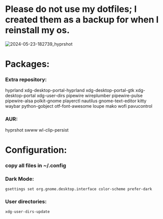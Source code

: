 # Please do not use my dotfiles; I created them as a backup for when I reinstall my os.

![2024-05-23-182739_hyprshot](https://github.com/JusPLP/hyprland-dots/assets/106280544/2ede7236-0ed1-43a1-981b-cd78c14f4865)

# Packages:

### Extra repository:
hyprland
xdg-desktop-portal-hyprland
xdg-desktop-portal-gtk
xdg-desktop-portal
xdg-user-dirs
pipewire
wireplumber
pipewire-pulse
pipewire-alsa
polkit-gnome
playerctl
nautilus
gnome-text-editor
kitty
waybar
python-gobject
otf-font-awesome
loupe
mako
wofi
pavucontrol



### AUR:
hyprshot
swww
wl-clip-persist


# Configuration:

### copy all files in ~/.config

### Dark Mode:
```
gsettings set org.gnome.desktop.interface color-scheme prefer-dark
```

### User directories:
```
xdg-user-dirs-update
```


